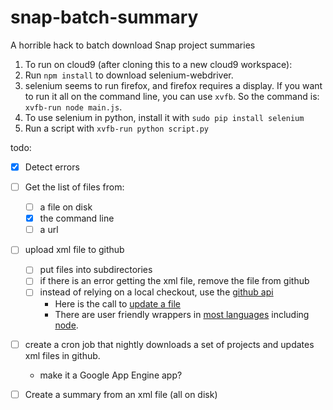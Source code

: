 # snap-batch-summary
A horrible hack to batch download Snap project summaries

1. To run on cloud9 (after cloning this to a new cloud9 workspace):
1. Run `npm install` to download selenium-webdriver.  
1. selenium seems to run firefox, and firefox requires a display.
If you want to run it all on the command line, you can use `xvfb`.  So the command is: `xvfb-run node main.js`.  
1. To use selenium in python, install it with `sudo pip install selenium`
1. Run a script with `xvfb-run python script.py`


todo: 
- [x] Detect errors
- [ ] Get the list of files from:
  - [ ] a file on disk
  - [x] the command line
  - [ ] a url
- [ ] upload xml file to github
  - [ ] put files into subdirectories
  - [ ] if there is an error getting the xml file, remove the file from github
  - [ ] instead of relying on a local checkout, use the [github api](https://developer.github.com/v3/)
    - Here is the call to [update a file](https://developer.github.com/v3/repos/contents/#update-a-file)
    - There are user friendly wrappers in [most languages](https://developer.github.com/libraries/) including [node](https://github.com/michael/github).
- [ ] create a cron job that nightly downloads a set of projects and updates xml files in github.
  - make it a Google App Engine app?
- [ ] Create a summary from an xml file (all on disk)

